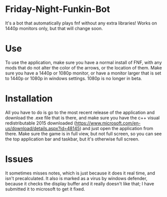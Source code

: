 # Friday-Night-Funkin-Bot
It's a bot that automatically plays fnf without any extra libraries! Works on 1440p monitors only, but that will change soon.
# Use
To use the application, make sure you have a normal install of FNF, with any mods that do not alter the color of the arrows, or the location of them.
Make sure you have a 1440p or 1080p monitor, or have a monitor larger that is set to 1440p or 1080p in windows settings. 1080p is no longer in beta.
# Installation
All you have to do is go to the most recent release of the application and download the .exe file that is there, and make sure you have the c++ visual redistributable 2015 downloaded
(https://www.microsoft.com/en-us/download/details.aspx?id=48145)
and just open the application from there. Make sure the game is in full view, but not full screen, so you can see the top application bar and taskbar, but it's otherwise full screen.
# Issues
It sometimes misses notes, which is just because it does it real time, and isn't precalculated.
It also is marked as a virus by windows defender, because it checks the display buffer and it really doesn't like that; I have submitted it to microsoft to get it fixed.
